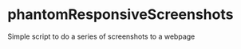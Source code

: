 phantomResponsiveScreenshots
============================

Simple script to do a series of screenshots to a webpage
